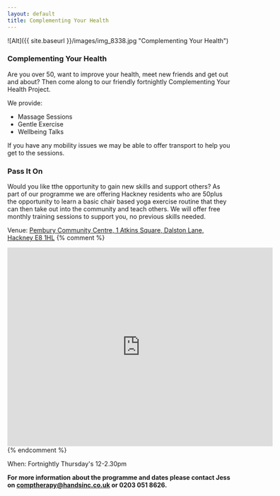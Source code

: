 ```yaml
---
layout: default
title: Complementing Your Health
---
```

![Alt]({{ site.baseurl }}/images/img_8338.jpg "Complementing Your Health")

### Complementing Your Health

Are you over 50, want to improve your health, meet new friends and get out and about? Then come along to our friendly fortnightly Complementing Your Health Project.

We provide:
* Massage Sessions
* Gentle Exercise 
* Wellbeing Talks 

If you have any mobility issues we may be able to offer transport to help you get to the sessions.

### Pass It On

Would you like tthe opportunity to gain new skills and support others? 
As part of our programme we are offering Hackney residents who are 50plus the opportunity to  learn a basic chair based yoga exercise routine that they can then take out into the community and teach others. We will offer free monthly training sessions to support you, no previous skills needed.

Venue: [Pembury Community Centre, 1 Atkins Square, Dalston Lane, Hackney E8 1HL](https://goo.gl/maps/9An7mX4WeNL2)
{% comment %}
<iframe src="https://www.google.com/maps/embed?pb=!1m18!1m12!1m3!1d2481.0065020840048!2d-0.061178148701537524!3d51.54977977954218!2m3!1f0!2f0!3f0!3m2!1i1024!2i768!4f13.1!3m3!1m2!1s0x48761cf084985ffb%3A0x79bc96bf19770757!2sPembury+Community+Centre!5e0!3m2!1sen!2suk!4v1534338736026" width="600" height="450" frameborder="0" style="border:0" allowfullscreen></iframe>
{% endcomment %}

When: Fortnightly Thursday's 12-2.30pm 

**For more information about the programme and dates please contact Jess on
[comptherapy@handsinc.co.uk](mailto:comptherapy@handsinc.co.uk) or 0203 051 8626.**

